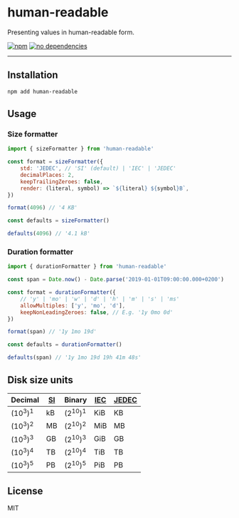human-readable
===

Presenting values in human-readable form.

[![npm][npm-badge]][npm-url]
[![no dependencies][dependencies-badge]][dependencies-url]

---

Installation
---

```sh
npm add human-readable
```

Usage
---

### Size formatter

```javascript
import { sizeFormatter } from 'human-readable'

const format = sizeFormatter({
    std: 'JEDEC', // 'SI' (default) | 'IEC' | 'JEDEC'
    decimalPlaces: 2,
    keepTrailingZeroes: false,
    render: (literal, symbol) => `${literal} ${symbol}B`,
})

format(4096) // '4 KB'

const defaults = sizeFormatter()

defaults(4096) // '4.1 kB'
```

### Duration formatter

```javascript
import { durationFormatter } from 'human-readable'

const span = Date.now() - Date.parse('2019-01-01T09:00:00.000+0200')

const format = durationFormatter({
    // 'y' | 'mo' | 'w' | 'd' | 'h' | 'm' | 's' | 'ms'
    allowMultiples: ['y', 'mo', 'd'],
    keepNonLeadingZeroes: false, // E.g. '1y 0mo 0d'
})

format(span) // '1y 1mo 19d'

const defaults = durationFormatter()

defaults(span) // '1y 1mo 19d 19h 41m 48s'
```

Disk size units
---

| Decimal | [SI][si] | Binary | [IEC][iec] | [JEDEC][jedec]
| --- | --- | --- | --- | ---
| (10<sup>3</sup>)<sup>1</sup> | kB | (2<sup>10</sup>)<sup>1</sup> | KiB | KB
| (10<sup>3</sup>)<sup>2</sup> | MB | (2<sup>10</sup>)<sup>2</sup> | MiB | MB
| (10<sup>3</sup>)<sup>3</sup> | GB | (2<sup>10</sup>)<sup>3</sup> | GiB | GB
| (10<sup>3</sup>)<sup>4</sup> | TB | (2<sup>10</sup>)<sup>4</sup> | TiB | TB
| (10<sup>3</sup>)<sup>5</sup> | PB | (2<sup>10</sup>)<sup>5</sup> | PiB | PB

License
---

MIT

[npm-badge]: https://img.shields.io/npm/v/human-readable.svg?style=flat
[npm-url]: https://www.npmjs.com/package/human-readable
[dependencies-badge]: https://img.shields.io/david/mvasilkov/human-readable?style=flat
[dependencies-url]: https://www.npmjs.com/package/human-readable?activeTab=dependencies
[iec]: http://www.electropedia.org/iev/iev.nsf/display?openform&ievref=112-01-27
[si]: http://www.electropedia.org/iev/iev.nsf/display?openform&ievref=112-02-03
[jedec]: https://www.jedec.org/standards-documents/dictionary/terms/kilo-k-prefix-units-semiconductor-storage-capacity
